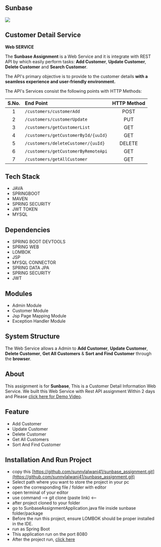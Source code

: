 ## Sunbase

<img src="https://encrypted-tbn0.gstatic.com/images?q=tbn:ANd9GcTqlqJcsVPgclNQn9J15EwRK8D36WbK5Zwj7Q&s" />

## Customer Detail Service

 **Web SERVICE**

The **Sunbase Assignment** is a Web Service and it is integrate with REST API by which easily perform tasks:  **Add Customer**, **Update Customer**, **Delete Customer** and **Search Customer**.

The API's primary objective is to provide to the customer details **with a seamless experience and user-friendly environment.**

The API's Services consist the following points with HTTP Methods:

|S.No. | End Point | HTTP Method |
|:-----:|:-------|:----------:|
| 1 | ```/customers/customerAdd``` | POST |
| 2 | ```/customers/customerUpdate``` | PUT |
| 3 | ```/customers/getCustomerList``` | GET |
| 4 | ```/customers/getCustomerById/{uuId}``` | GET |
| 5 | ```/customers/deleteCustomer/{uuId}``` | DELETE |
| 6 | ```/customers/getCustomerByRemoteApi``` | GET |
| 7 | ```/customers/getAllCustomer``` | GET |


## Tech Stack

- JAVA
- SPRINGBOOT
- MAVEN
- SPRING SECURITY
- JWT TOKEN
- MYSQL

## Dependencies

- SPRING BOOT DEVTOOLS
- SPRING WEB
- LOMBOK
- JSP
- MYSQL CONNECTOR
- SPRING DATA JPA
- SPRING SECURITY
- JWT
  
## Modules

- Admin Module
- Customer Module
- Jsp Page Mapping Module
- Exception Handler Module

## System Structure

The Web Service allows a Admin to **Add Customer**, **Update Customer**, **Delete Customer**, **Get All Customers** & **Sort and Find Customer** through the **browser**.

## About
This assignment is for **Sunbase**, This is a Customer Detail Information Web Service. We built this Web Service with Rest API assignment Within 2 days and Please [click here for Demo Video](https://drive.google.com/file/d/1N2zoV6LmyX9ZOvNnPh7P9I8K1L8xFg9H/view?usp=drive_link).

## Feature
- Add Customer
- Update Customer
- Delete Customer
- Get All Customers
- Sort And Find Customer

## Installation And Run Project

- copy this [https://github.com/sunnylalwani41/sunbase_assignment.git](https://github.com/sunnylalwani41/sunbase_assignment.git)
- Select path where you want to store the project in your pc
- open the corresponding file / folder with editor
- open terminal of your editor
- use command --> git clone (paste link) <-- 
- after project cloned to your folder
- go to SunbaseAssignmentApplication.java file inside sunbase folder/package
- Before the run this project, ensure LOMBOK should be proper installed in the IDE.
- run as Spring Boot
- This application run on the port 8080
- After the project run, [click here](http://localhost:8080/)

